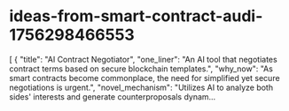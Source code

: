 # ideas-from-smart-contract-audi-1756298466553
[ { "title": "AI Contract Negotiator", "one_liner": "An AI tool that negotiates contract terms based on secure blockchain templates.", "why_now": "As smart contracts become commonplace, the need for simplified yet secure negotiations is urgent.", "novel_mechanism": "Utilizes AI to analyze both sides' interests and generate counterproposals dynam...
